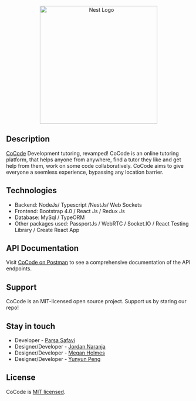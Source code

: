 <p align="center">
  <a href="http://nestjs.com/" target="blank"><img src="https://nestjs.com/img/logo_text.svg" width="320" alt="Nest Logo" /></a>
</p>

## Description

[CoCode](https://github.com/parsasi/cocode) Development tutoring, revamped!
CoCode is an online tutoring platform, that helps anyone from anywhere, find a tutor they like and get help from them, work on some code collaboratively. CoCode aims to give everyone a seemless experience, bypassing any location barrier.

## Technologies
- Backend: NodeJs/ Typescript /NestJs/ Web Sockets
- Frontend: Bootstrap 4.0 / React Js / Redux Js 
- Database: MySql / TypeORM
- Other packages used: PassportJs /  WebRTC / Socket.IO / React Testing Library / Create React App


## API Documentation
Visit [CoCode on Postman](https://documenter.getpostman.com/view/2284249/TVRg89xQ) to see a comprehensive documentation of the API endpoints.


## Support

CoCode is an MIT-licensed open source project. Support us by staring our repo!

## Stay in touch

- Developer - [Parsa Safavi](http://parsa.pro)
- Designer/Developer - [Jordan Naranja](https://bcit.ca/)
- Designer/Developer - [Megan Holmes](https://bcit.ca/)
- Designer/Developer - [Yunyun Peng](https://bcit.ca/)

## License
CoCode is [MIT licensed](LICENSE).
